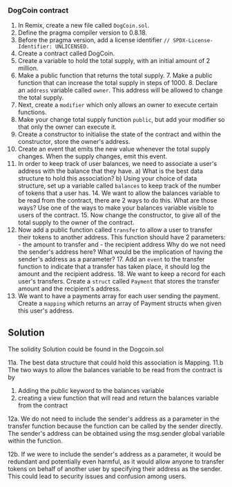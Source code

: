### DogCoin contract

1. In Remix, create a new file called `DogCoin.sol`.
2. Define the pragma compiler version to 0.8.18.
3. Before the pragma version, add a license identifier `// SPDX-License-Identifier: UNLICENSED.`
4. Create a contract called DogCoin.
5. Create a variable to hold the total supply, with an initial amount of 2 million.
6. Make a public function that returns the total supply. 7. Make a public function that can increase the total supply in steps of 1000. 8. Declare an `address` variable called `owner`. This address will be allowed to change the total supply.
7. Next, create a `modifier` which only allows an owner to execute certain functions.
8. Make your change total supply function `public`, but add your modifier so that only the owner can execute it.
9. Create a constructor to initialise the state of the contract and within the constructor, store the owner's address.
10. Create an event that emits the new value whenever the total supply changes. When the supply changes, emit this event.
11. In order to keep track of user balances, we need to associate a user's address with the balance that they have.
    a) What is the best data structure to hold this association?
    b) Using your choice of data structure, set up a variable called `balances` to keep track of the number of tokens that a user has. 14. We want to allow the balances variable to be read from the contract, there are 2 ways to do this. What are those ways? Use one of the ways to make your balances variable visible to users of the contract. 15. Now change the constructor, to give all of the total supply to the owner of the contract.
12. Now add a public function called `transfer` to allow a user to transfer their tokens to another address. This function should have 2 parameters: - the amount to transfer and - the recipient address
    Why do we not need the sender's address here?
    What would be the implication of having the sender's address as a parameter? 17. Add an `event` to the transfer function to indicate that a transfer has taken place, it should log the amount and the recipient address. 18. We want to keep a record for each user's transfers. Create a `struct` called `Payment` that stores the transfer amount and the recipient's address.
13. We want to have a payments array for each user sending the payment. Create a `mapping` which returns an array of Payment structs when given this user's address.

## Solution

The solidity Solution could be found in the Dogcoin.sol

11a. The best data structure that could hold this association is Mapping.
11.b The two ways to allow the balances variable to be read from the contract is by

1. Adding the public keyword to the balances variable
2. creating a view function that will read and return the balances variable from the contract

12a. We do not need to include the sender's address as a parameter in the transfer function because the function can be called by the sender directly. The sender's address can be obtained using the msg.sender global variable within the function.

12b. If we were to include the sender's address as a parameter, it would be redundant and potentially even harmful, as it would allow anyone to transfer tokens on behalf of another user by specifying their address as the sender. This could lead to security issues and confusion among users.
